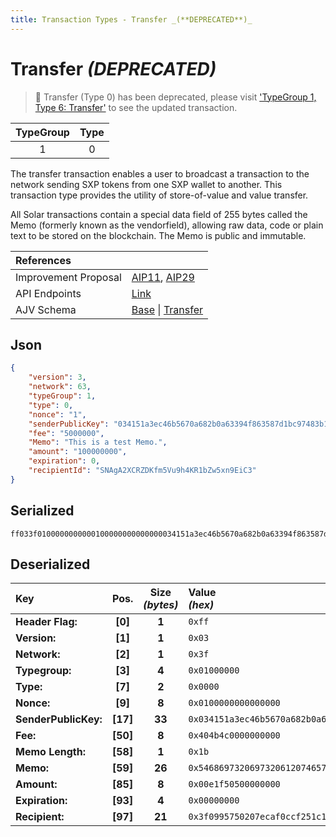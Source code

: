 ```yaml
---
title: Transaction Types - Transfer _(**DEPRECATED**)_
---
```


# Transfer _(**DEPRECATED**)_

> 🛑 Transfer (Type 0) has been deprecated, please visit ['TypeGroup 1, Type 6: Transfer'](/docs/core/transactions/types/transfer) to see the updated transaction.

| TypeGroup | Type  |
| :-------: | :---: |
|     1     |   0   |

The transfer transaction enables a user to broadcast a transaction to the network sending SXP tokens from one SXP wallet to another. This transaction type provides the utility of store-of-value and value transfer.

All Solar transactions contain a special data field of 255 bytes called the Memo (formerly known as the vendorfield), allowing raw data, code or plain text to be stored on the blockchain. The Memo is public and immutable.

| References           |                                                                                                                                                                                                                                                                                                                    |
| :------------------- | :----------------------------------------------------------------------------------------------------------------------------------------------------------------------------------------------------------------------------------------------------------------------------------------------------------------- |
| Improvement Proposal | [AIP11](https://github.com/ArkEcosystem/AIPs/blob/master/AIPS/aip-11.md), [AIP29](https://github.com/ArkEcosystem/AIPs/blob/master/AIPS/aip-29.md)                                                                                                                                                                 |
| API Endpoints        | [Link](/docs/api/public-rest-api/endpoints/transactions)                                                                                                                                                                                                                                                           |
| AJV Schema           | [Base](https://github.com/Solar-network/core/blob/0c03aaf1feebb77bd33117110c358636bf14d9c0/packages/crypto/src/transactions/types/schemas.ts#L17-L46) \| [Transfer](https://github.com/Solar-network/core/blob/0c03aaf1feebb77bd33117110c358636bf14d9c0/packages/crypto/src/transactions/types/schemas.ts#L64-L74) |

## Json

```json
{
    "version": 3,
    "network": 63,
    "typeGroup": 1,
    "type": 0,
    "nonce": "1",
    "senderPublicKey": "034151a3ec46b5670a682b0a63394f863587d1bc97483b1b6c70eb58e7f0aed192",
    "fee": "5000000",
    "Memo": "This is a test Memo.",
    "amount": "100000000",
    "expiration": 0,
    "recipientId": "SNAgA2XCRZDKfm5Vu9h4KR1bZw5xn9EiC3"
}
```

## Serialized

```shell
ff033f0100000000000100000000000000034151a3ec46b5670a682b0a63394f863587d1bc97483b1b6c70eb58e7f0aed192404b4c00000000001b54686973206973206120746573742076656e646f726669656c642e00e1f50500000000000000003f0995750207ecaf0ccf251c1265b92ad84f553662
```

## Deserialized

| Key                  |   Pos.   | Size<br/>_(bytes)_ | Value<br/>_(hex)_                                                      |
| :------------------- | :------: | :----------------: | :--------------------------------------------------------------------- |
| **Header Flag:**     | **[0]**  |       **1**        | `0xff`                                                                 |
| **Version:**         | **[1]**  |       **1**        | `0x03`                                                                 |
| **Network:**         | **[2]**  |       **1**        | `0x3f`                                                                 |
| **Typegroup:**       | **[3]**  |       **4**        | `0x01000000`                                                           |
| **Type:**            | **[7]**  |       **2**        | `0x0000`                                                               |
| **Nonce:**           | **[9]**  |       **8**        | `0x0100000000000000`                                                   |
| **SenderPublicKey:** | **[17]** |       **33**       | `0x034151a3ec46b5670a682b0a63394f863587d1bc97483b1b6c70eb58e7f0aed192` |
| **Fee:**             | **[50]** |       **8**        | `0x404b4c0000000000`                                                   |
| **Memo Length:**     | **[58]** |       **1**        | `0x1b`                                                                 |
| **Memo:**            | **[59]** |       **26**       | `0x54686973206973206120746573742076656e646f726669656c642e`             |
| **Amount:**          | **[85]** |       **8**        | `0x00e1f50500000000`                                                   |
| **Expiration:**      | **[93]** |       **4**        | `0x00000000`                                                           |
| **Recipient:**       | **[97]** |       **21**       | `0x3f0995750207ecaf0ccf251c1265b92ad84f553662`                         |
